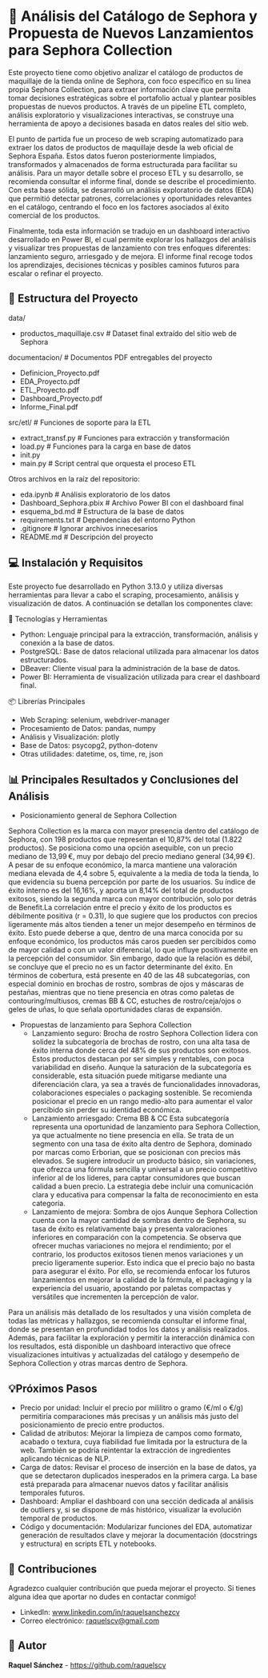 # 💄 Análisis del Catálogo de Sephora y Propuesta de Nuevos Lanzamientos para Sephora Collection
Este proyecto tiene como objetivo analizar el catálogo de productos de maquillaje de la tienda online de Sephora, con foco específico en su línea propia Sephora Collection, para extraer información clave que permita tomar decisiones estratégicas sobre el portafolio actual y plantear posibles propuestas de nuevos productos. A través de un pipeline ETL completo, análisis exploratorio y visualizaciones interactivas, se construye una herramienta de apoyo a decisiones basada en datos reales del sitio web.

El punto de partida fue un proceso de web scraping automatizado para extraer los datos de productos de maquillaje desde la web oficial de Sephora España. Estos datos fueron posteriormente limpiados, transformados y almacenados de forma estructurada para facilitar su análisis. Para un mayor detalle sobre el proceso ETL y su desarrollo, se recomienda consultar el informe final, donde se describe el procedimiento. Con esta base sólida, se desarrolló un análisis exploratorio de datos (EDA) que permitió detectar patrones, correlaciones y oportunidades relevantes en el catálogo, centrando el foco en los factores asociados al éxito comercial de los productos.

Finalmente, toda esta información se tradujo en un dashboard interactivo desarrollado en Power BI, el cual permite explorar los hallazgos del análisis y visualizar tres propuestas de lanzamiento con tres enfoques diferentes: lanzamiento seguro, arriesgado y de mejora. El informe final recoge todos los aprendizajes, decisiones técnicas y posibles caminos futuros para escalar o refinar el proyecto.

## 📂 Estructura del Proyecto

data/
  - productos_maquillaje.csv        # Dataset final extraído del sitio web de Sephora

documentacion/                      # Documentos PDF entregables del proyecto
  - Definicion_Proyecto.pdf
  - EDA_Proyecto.pdf
  - ETL_Proyecto.pdf
  - Dashboard_Proyecto.pdf
  - Informe_Final.pdf

src/etl/                            # Funciones de soporte para la ETL
  - extract_transf.py               # Funciones para extracción y transformación
  - load.py                         # Funciones para la carga en base de datos
  - init.py
  - main.py                         # Script central que orquesta el proceso ETL

Otros archivos en la raíz del repositorio: 
- eda.ipynb                           # Análisis exploratorio de los datos
- Dashboard_Sephora.pbix              # Archivo Power BI con el dashboard final
- esquema_bd.md                       # Estructura de la base de datos
- requirements.txt                    # Dependencias del entorno Python
- .gitignore                          # Ignorar archivos innecesarios
- README.md                           # Descripción del proyecto

## 💻 Instalación y Requisitos

Este proyecto fue desarrollado en Python 3.13.0 y utiliza diversas herramientas para llevar a cabo el scraping, procesamiento, análisis y visualización de datos. A continuación se detallan los componentes clave:

🔧 Tecnologías y Herramientas
- Python: Lenguaje principal para la extracción, transformación, análisis y conexión a la base de datos.
- PostgreSQL: Base de datos relacional utilizada para almacenar los datos estructurados.
- DBeaver: Cliente visual para la administración de la base de datos.
- Power BI: Herramienta de visualización utilizada para crear el dashboard final.

📦 Librerías Principales
- Web Scraping: selenium, webdriver-manager
- Procesamiento de Datos: pandas, numpy
- Análisis y Visualización: plotly
- Base de Datos: psycopg2, python-dotenv
- Otras utilidades: datetime, os, time, re, json

## 📊 Principales Resultados y Conclusiones del Análisis

- Posicionamiento general de Sephora Collection

Sephora Collection es la marca con mayor presencia dentro del catálogo de Sephora, con 198 productos que representan el 10,87% del total (1.822 productos). Se posiciona como una opción asequible, con un precio mediano de 13,99 €, muy por debajo del precio mediano general (34,99 €). A pesar de su enfoque económico, la marca mantiene una valoración mediana elevada de 4,4 sobre 5, equivalente a la media de toda la tienda, lo que evidencia su buena percepción por parte de los usuarios. Su índice de éxito interno es del 16,16%, y aporta un 8,14% del total de productos exitosos, siendo la segunda marca con mayor contribución, solo por detrás de Benefit.La correlación entre el precio y éxito de los productos es débilmente positiva (r = 0.31), lo que sugiere que los productos con precios ligeramente más altos tienden a tener un mejor desempeño en términos de éxito. Esto puede deberse a que, dentro de una marca conocida por su enfoque económico, los productos más caros pueden ser percibidos como de mayor calidad o con un valor diferencial, lo que influye positivamente en la percepción del consumidor. Sin embargo, dado que la relación es débil, se concluye que el precio no es un factor determinante del éxito. En términos de cobertura, está presente en 40 de las 48 subcategorías, con especial dominio en brochas de rostro, sombras de ojos y máscaras de pestañas, mientras que no tiene presencia en otras como paletas de contouring/multiusos, cremas BB & CC, estuches de rostro/ceja/ojos o geles de uñas, lo que señala oportunidades claras de expansión.

- Propuestas de lanzamiento para Sephora Collection 
    - Lanzamiento seguro: Brocha de rostro 
    Sephora Collection lidera con solidez la subcategoría de brochas de rostro, con una alta tasa de éxito interna donde cerca del 48% de sus productos son exitosos. Estos productos destacan por ser simples y rentables, con poca variabilidad en diseño. Aunque la saturación de la subcategoría es considerable, esta situación puede mitigarse mediante una diferenciación clara, ya sea a través de funcionalidades innovadoras, colaboraciones especiales o packaging sostenible. Se recomienda posicionar el precio en un rango medio-alto para aumentar el valor percibido sin perder su identidad económica.
    - Lanzamiento arriesgado: Crema BB & CC 
    Esta subcategoría representa una oportunidad de lanzamiento para Sephora Collection, ya que actualmente no tiene presencia en ella. Se trata de un segmento con una tasa de éxito alta dentro de Sephora, dominado por marcas como Erborian, que se posicionan con precios más elevados. Se sugiere introducir un producto básico, sin variaciones, que ofrezca una fórmula sencilla y universal a un precio competitivo inferior al de los líderes, para captar consumidores que buscan calidad a buen precio. La estrategia debe incluir una comunicación clara y educativa para compensar la falta de reconocimiento en esta categoría.
    - Lanzamiento de mejora: Sombra de ojos 
    Aunque Sephora Collection cuenta con la mayor cantidad de sombras dentro de Sephora, su tasa de éxito es relativamente baja y presenta valoraciones inferiores en comparación con la competencia. Se observa que ofrecer muchas variaciones no mejora el rendimiento; por el contrario, los productos exitosos tienen menos variaciones y un precio ligeramente superior. Esto indica que el precio bajo no basta para asegurar el éxito. Por ello, se recomienda enfocar los futuros lanzamientos en mejorar la calidad de la fórmula, el packaging y la experiencia del usuario, apostando por paletas compactas y versátiles que incrementen la percepción de valor.

Para un análisis más detallado de los resultados y una visión completa de todas las métricas y hallazgos, se recomienda consultar el informe final, donde se presentan en profundidad todos los datos y análisis realizados. Además, para facilitar la exploración y permitir la interacción dinámica con los resultados, está disponible un dashboard interactivo que ofrece visualizaciones intuitivas y actualizadas del catálogo y desempeño de Sephora Collection y otras marcas dentro de Sephora.

## 💡Próximos Pasos

- Precio por unidad: Incluir el precio por mililitro o gramo (€/ml o €/g) permitiría comparaciones más precisas y un análisis más justo del posicionamiento de precio entre productos.
- Calidad de atributos: Mejorar la limpieza de campos como formato, acabado o textura, cuya fiabilidad fue limitada por la estructura de la web. También se podría reintentar la extracción de ingredientes aplicando técnicas de NLP.
- Carga de datos: Revisar el proceso de inserción en la base de datos, ya que se detectaron duplicados inesperados en la primera carga. La base está preparada para almacenar nuevos datos y facilitar análisis temporales futuros.
- Dashboard: Ampliar el dashboard con una sección dedicada al análisis de outliers y, si se dispone de más histórico, visualizar la evolución temporal de productos.
- Código y documentación: Modularizar funciones del EDA, automatizar generación de resultados clave y mejorar la documentación (docstrings y estructura) en scripts ETL y notebooks.

## 🤝 Contribuciones
Agradezco cualquier contribución que pueda mejorar el proyecto. Si tienes alguna idea que aportar no dudes en contactar conmigo!
- LinkedIn: www.linkedin.com/in/raquelsanchezcv 
- Correo electrónico: raquelscv@gmail.com

## 👤 Autor 
**Raquel Sánchez** - https://github.com/raquelscv 